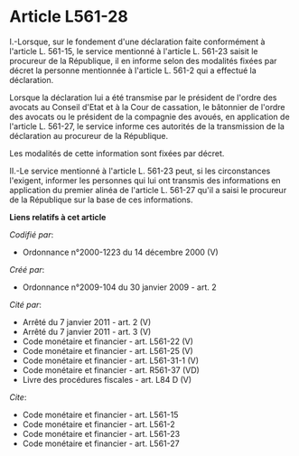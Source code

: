 # Article L561-28

I.-Lorsque, sur le fondement d'une déclaration faite conformément à l'article L. 561-15, le service mentionné à l'article L.
561-23 saisit le procureur de la République, il en informe selon des modalités fixées par décret la personne mentionnée à
l'article L. 561-2 qui a effectué la déclaration. 

Lorsque la déclaration lui a été transmise par le président de l'ordre des avocats au Conseil d'Etat et à la Cour de
cassation, le bâtonnier de l'ordre des avocats ou le président de la compagnie des avoués, en application de l'article L.
561-27, le service informe ces autorités de la transmission de la déclaration au procureur de la République. 

Les modalités de cette information sont fixées par décret. 

II.-Le service mentionné à l'article L. 561-23 peut, si les circonstances l'exigent, informer les personnes qui lui ont
transmis des informations en application du premier alinéa de l'article L. 561-27 qu'il a saisi le procureur de la République
sur la base de ces informations.

**Liens relatifs à cet article**

_Codifié par_:

  - Ordonnance n°2000-1223 du 14 décembre 2000 (V)

_Créé par_:

  - Ordonnance n°2009-104 du 30 janvier 2009 - art. 2

_Cité par_:

  - Arrêté du 7 janvier 2011 - art. 2 (V)
  - Arrêté du 7 janvier 2011 - art. 3 (V)
  - Code monétaire et financier - art. L561-22 (V)
  - Code monétaire et financier - art. L561-25 (V)
  - Code monétaire et financier - art. L561-31-1 (V)
  - Code monétaire et financier - art. R561-37 (VD)
  - Livre des procédures fiscales - art. L84 D (V)

_Cite_:

  - Code monétaire et financier - art. L561-15
  - Code monétaire et financier - art. L561-2
  - Code monétaire et financier - art. L561-23
  - Code monétaire et financier - art. L561-27
